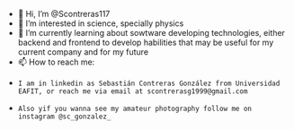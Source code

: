 - 👋 Hi, I’m @Scontreras117
- 👀 I’m interested in science, specially physics
- 🌱 I’m currently learning about sowtware developing technologies, either backend and frontend to develop habilities that may be useful for my current company and for my future
- 📫 How to reach me:
-     I am in linkedin as Sebastián Contreras González from Universidad EAFIT, or reach me via email at scontrerasg1999@gmail.com
-     Also yif you wanna see my amateur photography follow me on instagram @sc_gonzalez_

<!---
Scontreras117/Scontreras117 is a ✨ special ✨ repository because its `README.md` (this file) appears on your GitHub profile.
You can click the Preview link to take a look at your changes.
--->
